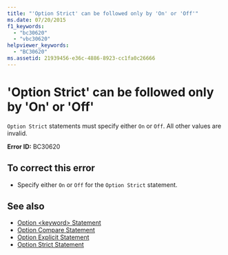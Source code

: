 ```yaml
---
title: "'Option Strict' can be followed only by 'On' or 'Off'"
ms.date: 07/20/2015
f1_keywords: 
  - "bc30620"
  - "vbc30620"
helpviewer_keywords: 
  - "BC30620"
ms.assetid: 21939456-e36c-4886-8923-cc1fa0c26666
---
```

# 'Option Strict' can be followed only by 'On' or 'Off'
`Option Strict` statements must specify either `On` or `Off`. All other values are invalid.  
  
 **Error ID:** BC30620  
  
## To correct this error  
  
-   Specify either `On` or `Off` for the `Option Strict` statement.  
  
## See also
- [Option \<keyword> Statement](../../visual-basic/language-reference/statements/option-keyword-statement.md)
- [Option Compare Statement](../../visual-basic/language-reference/statements/option-compare-statement.md)
- [Option Explicit Statement](../../visual-basic/language-reference/statements/option-explicit-statement.md)
- [Option Strict Statement](../../visual-basic/language-reference/statements/option-strict-statement.md)
